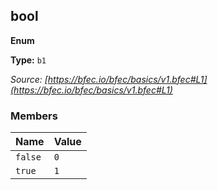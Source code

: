 
<!--
 THIS FILE WAS AUTOMATICALLY GENERATED
 2022-04-13T03:35:21.980Z
-->

## bool

**Enum**

**Type:** <code>b1</code>

_Source: [https://bfec.io/bfec/basics/v1.bfec#L1](https://bfec.io/bfec/basics/v1.bfec#L1)_



### Members

| Name | Value |
|------|-------|
| <code>false</code> | <code>0</code> |
| <code>true</code> | <code>1</code> |